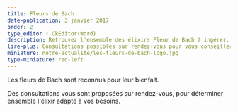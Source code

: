 ```yaml
---
title: Fleurs de Bach
date-publication: 3 janvier 2017
order: 2
type_editor : CkEditor(Word)
description: Retrouvez l'ensemble des élixirs Fleur de Bach à ingérer, ou à vaporiser.
lire-plus: Consultations possibles sur rendez-vous pour vous conseiller.
miniature: notre-actualite/les-fleurs-de-bach-logo.jpg
type-miniature: red-left
---
```



Les fleurs de Bach sont reconnus pour leur bienfait.

Des consultations vous sont proposées sur rendez-vous, pour déterminer ensemble l'élixir adapté à vos besoins.

